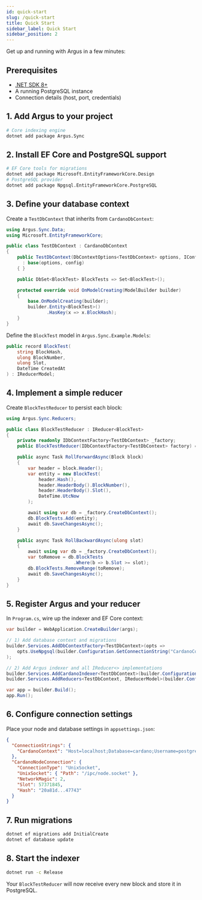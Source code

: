 ```yaml
---
id: quick-start
slug: /quick-start
title: Quick Start
sidebar_label: Quick Start
sidebar_position: 2
---
```


Get up and running with Argus in a few minutes:

## Prerequisites

- [.NET SDK 8+](https://dotnet.microsoft.com/download)
- A running PostgreSQL instance
- Connection details (host, port, credentials)

## 1. Add Argus to your project

```bash
# Core indexing engine
dotnet add package Argus.Sync
```

## 2. Install EF Core and PostgreSQL support

```bash
# EF Core tools for migrations
dotnet add package Microsoft.EntityFrameworkCore.Design
# PostgreSQL provider
dotnet add package Npgsql.EntityFrameworkCore.PostgreSQL
```

## 3. Define your database context

Create a `TestDbContext` that inherits from `CardanoDbContext`:

```csharp
using Argus.Sync.Data;
using Microsoft.EntityFrameworkCore;

public class TestDbContext : CardanoDbContext
{
    public TestDbContext(DbContextOptions<TestDbContext> options, IConfiguration config)
      : base(options, config)
    { }

    public DbSet<BlockTest> BlockTests => Set<BlockTest>();

    protected override void OnModelCreating(ModelBuilder builder)
    {
        base.OnModelCreating(builder);
        builder.Entity<BlockTest>()
               .HasKey(x => x.BlockHash);
    }
}
```

Define the `BlockTest` model in `Argus.Sync.Example.Models`:

```csharp
public record BlockTest(
    string BlockHash,
    ulong BlockNumber,
    ulong Slot,
    DateTime CreatedAt
) : IReducerModel;
```

## 4. Implement a simple reducer

Create `BlockTestReducer` to persist each block:

```csharp
using Argus.Sync.Reducers;

public class BlockTestReducer : IReducer<BlockTest>
{
    private readonly IDbContextFactory<TestDbContext> _factory;
    public BlockTestReducer(IDbContextFactory<TestDbContext> factory) => _factory = factory;

    public async Task RollForwardAsync(Block block)
    {
        var header = block.Header();
        var entity = new BlockTest(
            header.Hash(),
            header.HeaderBody().BlockNumber(),
            header.HeaderBody().Slot(),
            DateTime.UtcNow
        );

        await using var db = _factory.CreateDbContext();
        db.BlockTests.Add(entity);
        await db.SaveChangesAsync();
    }

    public async Task RollBackwardAsync(ulong slot)
    {
        await using var db = _factory.CreateDbContext();
        var toRemove = db.BlockTests
                         .Where(b => b.Slot >= slot);
        db.BlockTests.RemoveRange(toRemove);
        await db.SaveChangesAsync();
    }
}
```

## 5. Register Argus and your reducer

In `Program.cs`, wire up the indexer and EF Core context:

```csharp
var builder = WebApplication.CreateBuilder(args);

// 1) Add database context and migrations
builder.Services.AddDbContextFactory<TestDbContext>(opts =>
    opts.UseNpgsql(builder.Configuration.GetConnectionString("CardanoContext"))
);

// 2) Add Argus indexer and all IReducer<> implementations
builder.Services.AddCardanoIndexer<TestDbContext>(builder.Configuration);
builder.Services.AddReducers<TestDbContext, IReducerModel>(builder.Configuration);

var app = builder.Build();
app.Run();
```

## 6. Configure connection settings

Place your node and database settings in `appsettings.json`:

```json
{
  "ConnectionStrings": {
    "CardanoContext": "Host=localhost;Database=cardano;Username=postgres;Password=secret"
  },
  "CardanoNodeConnection": {
    "ConnectionType": "UnixSocket",
    "UnixSocket": { "Path": "/ipc/node.socket" },
    "NetworkMagic": 2,
    "Slot": 57371845,
    "Hash": "20a81d...47743"
  }
}
```

## 7. Run migrations

```bash
dotnet ef migrations add InitialCreate
dotnet ef database update
```

## 8. Start the indexer

```bash
dotnet run -c Release
```

Your `BlockTestReducer` will now receive every new block and store it in PostgreSQL.
